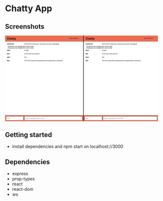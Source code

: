 # Chatty App

## Screenshots
!["Homepage"](https://github.com/adamqkc/chatty-app/blob/master/docs/Homepage.png)

## Getting started
- Install dependencies and npm start on localhost://3000

## Dependencies
- express
- prop-types
- react
- react-dom
- ws
